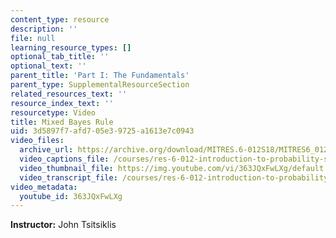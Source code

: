```yaml
---
content_type: resource
description: ''
file: null
learning_resource_types: []
optional_tab_title: ''
optional_text: ''
parent_title: 'Part I: The Fundamentals'
parent_type: SupplementalResourceSection
related_resources_text: ''
resource_index_text: ''
resourcetype: Video
title: Mixed Bayes Rule
uid: 3d5897f7-afd7-05e3-9725-a1613e7c0943
video_files:
  archive_url: https://archive.org/download/MITRES.6-012S18/MITRES6_012S18_L10-09_300k.mp4
  video_captions_file: /courses/res-6-012-introduction-to-probability-spring-2018/26b6bf0b48995c45949a4fab8187fa71_363JQxFwLXg.vtt
  video_thumbnail_file: https://img.youtube.com/vi/363JQxFwLXg/default.jpg
  video_transcript_file: /courses/res-6-012-introduction-to-probability-spring-2018/2a7c66eec2e189f56e7cf702536d0ea7_363JQxFwLXg.pdf
video_metadata:
  youtube_id: 363JQxFwLXg
---
```


**Instructor:** John Tsitsiklis